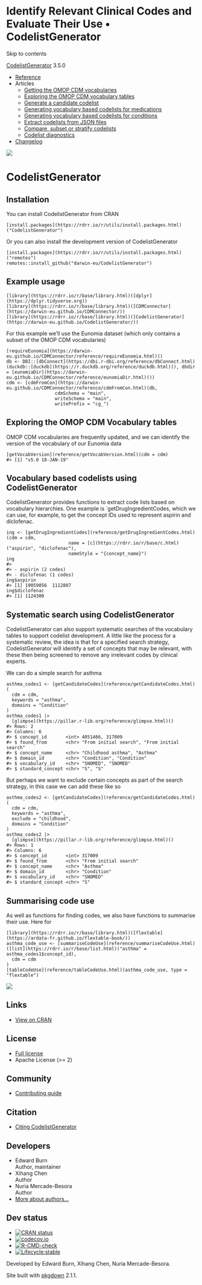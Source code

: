 # Identify Relevant Clinical Codes and Evaluate Their Use • CodelistGenerator

Skip to contents

[CodelistGenerator](index.html) 3.5.0

  * [Reference](reference/index.html)
  * Articles
    * [Getting the OMOP CDM vocabularies](articles/a01_GettingOmopCdmVocabularies.html)
    * [Exploring the OMOP CDM vocabulary tables](articles/a02_ExploreCDMvocabulary.html)
    * [Generate a candidate codelist](articles/a03_GenerateCandidateCodelist.html)
    * [Generating vocabulary based codelists for medications](articles/a04_GenerateVocabularyBasedCodelist.html)
    * [Generating vocabulary based codelists for conditions](articles/a04b_icd_codes.html)
    * [Extract codelists from JSON files](articles/a05_ExtractCodelistFromJSONfile.html)
    * [Compare, subset or stratify codelists](articles/a06_CreateSubsetsFromCodelist.html)
    * [Codelist diagnostics](articles/a07_RunCodelistDiagnostics.html)
  * [Changelog](news/index.html)




![](logo.png)

# CodelistGenerator 

## Installation

You can install CodelistGenerator from CRAN
    
    
    [install.packages](https://rdrr.io/r/utils/install.packages.html)("CodelistGenerator")

Or you can also install the development version of CodelistGenerator
    
    
    [install.packages](https://rdrr.io/r/utils/install.packages.html)("remotes")
    remotes::install_github("darwin-eu/CodelistGenerator")

## Example usage
    
    
    [library](https://rdrr.io/r/base/library.html)([dplyr](https://dplyr.tidyverse.org))
    [library](https://rdrr.io/r/base/library.html)([CDMConnector](https://darwin-eu.github.io/CDMConnector/))
    [library](https://rdrr.io/r/base/library.html)([CodelistGenerator](https://darwin-eu.github.io/CodelistGenerator/))

For this example we’ll use the Eunomia dataset (which only contains a subset of the OMOP CDM vocabularies)
    
    
    [requireEunomia](https://darwin-eu.github.io/CDMConnector/reference/requireEunomia.html)()
    db <- DBI::[dbConnect](https://dbi.r-dbi.org/reference/dbConnect.html)(duckdb::[duckdb](https://r.duckdb.org/reference/duckdb.html)(), dbdir = [eunomiaDir](https://darwin-eu.github.io/CDMConnector/reference/eunomiaDir.html)())
    cdm <- [cdmFromCon](https://darwin-eu.github.io/CDMConnector/reference/cdmFromCon.html)(db, 
                      cdmSchema = "main", 
                      writeSchema = "main", 
                      writePrefix = "cg_")

## Exploring the OMOP CDM Vocabulary tables

OMOP CDM vocabularies are frequently updated, and we can identify the version of the vocabulary of our Eunomia data
    
    
    [getVocabVersion](reference/getVocabVersion.html)(cdm = cdm)
    #> [1] "v5.0 18-JAN-19"

## Vocabulary based codelists using CodelistGenerator

CodelistGenerator provides functions to extract code lists based on vocabulary hierarchies. One example is `getDrugIngredientCodes, which we can use, for example, to get the concept IDs used to represent aspirin and diclofenac.
    
    
    ing <- [getDrugIngredientCodes](reference/getDrugIngredientCodes.html)(cdm = cdm, 
                           name = [c](https://rdrr.io/r/base/c.html)("aspirin", "diclofenac"),
                           nameStyle = "{concept_name}")
    ing
    #> 
    #> - aspirin (2 codes)
    #> - diclofenac (1 codes)
    ing$aspirin
    #> [1] 19059056  1112807
    ing$diclofenac
    #> [1] 1124300

## Systematic search using CodelistGenerator

CodelistGenerator can also support systematic searches of the vocabulary tables to support codelist development. A little like the process for a systematic review, the idea is that for a specified search strategy, CodelistGenerator will identify a set of concepts that may be relevant, with these then being screened to remove any irrelevant codes by clinical experts.

We can do a simple search for asthma
    
    
    asthma_codes1 <- [getCandidateCodes](reference/getCandidateCodes.html)(
      cdm = cdm,
      keywords = "asthma",
      domains = "Condition"
    ) 
    asthma_codes1 |> 
      [glimpse](https://pillar.r-lib.org/reference/glimpse.html)()
    #> Rows: 2
    #> Columns: 6
    #> $ concept_id       <int> 4051466, 317009
    #> $ found_from       <chr> "From initial search", "From initial search"
    #> $ concept_name     <chr> "Childhood asthma", "Asthma"
    #> $ domain_id        <chr> "Condition", "Condition"
    #> $ vocabulary_id    <chr> "SNOMED", "SNOMED"
    #> $ standard_concept <chr> "S", "S"

But perhaps we want to exclude certain concepts as part of the search strategy, in this case we can add these like so
    
    
    asthma_codes2 <- [getCandidateCodes](reference/getCandidateCodes.html)(
      cdm = cdm,
      keywords = "asthma",
      exclude = "childhood",
      domains = "Condition"
    ) 
    asthma_codes2 |> 
      [glimpse](https://pillar.r-lib.org/reference/glimpse.html)()
    #> Rows: 1
    #> Columns: 6
    #> $ concept_id       <int> 317009
    #> $ found_from       <chr> "From initial search"
    #> $ concept_name     <chr> "Asthma"
    #> $ domain_id        <chr> "Condition"
    #> $ vocabulary_id    <chr> "SNOMED"
    #> $ standard_concept <chr> "S"

## Summarising code use

As well as functions for finding codes, we also have functions to summarise their use. Here for
    
    
    [library](https://rdrr.io/r/base/library.html)([flextable](https://ardata-fr.github.io/flextable-book/))
    asthma_code_use <- [summariseCodeUse](reference/summariseCodeUse.html)([list](https://rdrr.io/r/base/list.html)("asthma" = asthma_codes1$concept_id),
      cdm = cdm
    )
    [tableCodeUse](reference/tableCodeUse.html)(asthma_code_use, type = "flextable")

![](reference/figures/README-unnamed-chunk-8-1.png)

## Links

  * [View on CRAN](https://cloud.r-project.org/package=CodelistGenerator)



## License

  * [Full license](LICENSE.html)
  * Apache License (>= 2)



## Community

  * [Contributing guide](CONTRIBUTING.html)



## Citation

  * [Citing CodelistGenerator](authors.html#citation)



## Developers

  * Edward Burn   
Author, maintainer  [](https://orcid.org/0000-0002-9286-1128)
  * Xihang Chen   
Author  [](https://orcid.org/0009-0001-8112-8959)
  * Nuria Mercade-Besora   
Author  [](https://orcid.org/0009-0006-7948-3747)
  * [More about authors...](authors.html)



## Dev status

  * [![CRAN status](https://www.r-pkg.org/badges/version/CodelistGenerator)](https://CRAN.R-project.org/package=CodelistGenerator)
  * [![codecov.io](https://codecov.io/github/darwin-eu/CodelistGenerator/coverage.svg?branch=main)](https://app.codecov.io/github/darwin-eu/CodelistGenerator?branch=main)
  * [![R-CMD-check](https://github.com/darwin-eu/CodelistGenerator/workflows/R-CMD-check/badge.svg)](https://github.com/darwin-eu/CodelistGenerator/actions)
  * [![Lifecycle:stable](https://img.shields.io/badge/lifecycle-stable-brightgreen.svg)](https://lifecycle.r-lib.org/articles/stages.html#stable)



Developed by Edward Burn, Xihang Chen, Nuria Mercade-Besora.

Site built with [pkgdown](https://pkgdown.r-lib.org/) 2.1.1.
